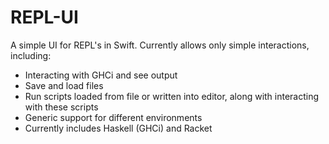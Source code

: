 # REPL-UI
A simple UI for REPL's in Swift.
Currently allows only simple interactions, including:
- Interacting with GHCi and see output
- Save and load files
- Run scripts loaded from file or written into editor, along with interacting with these scripts
- Generic support for different environments
- Currently includes Haskell (GHCi) and Racket
